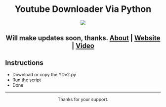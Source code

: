 <h1 align="center">Youtube Downloader Via Python</h1>

<p align="center">
  <img src="https://th.bing.com/th/id/OIG4.7mSf.g6frE7I1j0SaU5u?w=270&h=270&c=6&r=0&o=5&pid=ImgGn">
</p>

<h2 align="center">
  <a ">Will make updates soon, thanks.</a> 
  <a href="[About URL]">About</a> | <a href="[Website URL]">Website</a> | <a href="https://www.dailymotion.com/video/k3rFdSaGi9TPPPARtea">Video</a> 
</h2>

## Instructions
- Download or copy the YDv2.py
- Run the script
- Done

-----


<p align="center"> Thanks for your support. </p>
